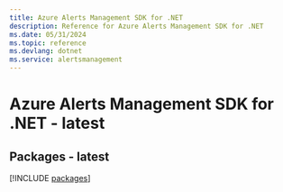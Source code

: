 ```yaml
---
title: Azure Alerts Management SDK for .NET
description: Reference for Azure Alerts Management SDK for .NET
ms.date: 05/31/2024
ms.topic: reference
ms.devlang: dotnet
ms.service: alertsmanagement
---
```

# Azure Alerts Management SDK for .NET - latest
## Packages - latest
[!INCLUDE [packages](alerts-management-index.md)]